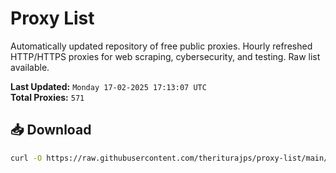 # Proxy List

Automatically updated repository of free public proxies. Hourly refreshed HTTP/HTTPS proxies for web scraping, cybersecurity, and testing. Raw list available.

**Last Updated:** `Monday 17-02-2025 17:13:07 UTC`  
**Total Proxies:** `571`

## 📥 Download
```bash
curl -O https://raw.githubusercontent.com/theriturajps/proxy-list/main/proxies.txt
